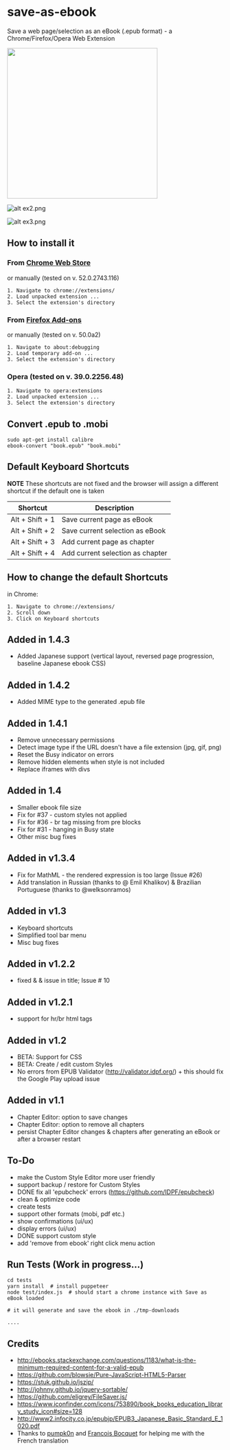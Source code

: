 # save-as-ebook

Save a web page/selection as an eBook (.epub format) - a Chrome/Firefox/Opera Web Extension

<img src="https://github.com/alexadam/save-as-ebook/blob/master/ex11.png?raw=true" width="350">

![alt ex2.png](https://github.com/alexadam/save-as-ebook/blob/master/ex2.png?raw=true)

![alt ex3.png](https://github.com/alexadam/save-as-ebook/blob/master/ex3.png?raw=true)

## How to install it

### From [Chrome Web Store](https://chrome.google.com/webstore/detail/save-as-ebook/haaplkpoiimngbppjihnegfmpejdnffj)

or manually (tested on v. 52.0.2743.116)

```
1. Navigate to chrome://extensions/
2. Load unpacked extension ...
3. Select the extension's directory
```

### From [Firefox Add-ons](https://addons.mozilla.org/en-US/firefox/addon/saveasebook/)

or manually (tested on v. 50.0a2)

```
1. Navigate to about:debugging
2. Load temporary add-on ...
3. Select the extension's directory
```

### Opera (tested on v. 39.0.2256.48)

```
1. Navigate to opera:extensions
2. Load unpacked extension ...
3. Select the extension's directory
```

## Convert .epub to .mobi

```
sudo apt-get install calibre
ebook-convert "book.epub" "book.mobi"
```

## Default Keyboard Shortcuts

**NOTE** These shortcuts are not fixed and the browser will assign a different shortcut if the default one is taken

| Shortcut | Description |
| --- | --- |
| Alt + Shift + 1 | Save current page as eBook |
| Alt + Shift + 2 | Save current selection as eBook |
| Alt + Shift + 3 | Add current page as chapter |
| Alt + Shift + 4 | Add current selection as chapter |

## How to change the default Shortcuts

in Chrome:

```
1. Navigate to chrome://extensions/
2. Scroll down
3. Click on Keyboard shortcuts
```
## Added in 1.4.3
 - Added Japanese support (vertical layout, reversed page progression, baseline Japanese ebook CSS)

## Added in 1.4.2
 - Added MIME type to the generated .epub file

## Added in 1.4.1
 - Remove unnecessary permissions
 - Detect image type if the URL doesn't have a file extension (jpg, gif, png)
 - Reset the Busy indicator on errors
 - Remove hidden elements when style is not included
 - Replace iframes with divs

## Added in 1.4
 - Smaller ebook file size
 - Fix for #37 - custom styles not applied 
 - Fix for #36 - br tag missing from pre blocks
 - Fix for #31 - hanging in Busy state
 - Other misc bug fixes 

## Added in v1.3.4
 - Fix for MathML - the rendered expression is too large (Issue #26)
 - Add translation in Russian (thanks to @ Emil Khalikov) & Brazilian Portuguese (thanks to @welksonramos)

## Added in v1.3
 - Keyboard shortcuts
 - Simplified tool bar menu
 - Misc bug fixes

## Added in v1.2.2
 - fixed &  &amp; issue in title; Issue # 10

## Added in v1.2.1
 - support for hr/br html tags

## Added in v1.2
 - BETA: Support for CSS
 - BETA: Create / edit custom Styles
 - No errors from EPUB Validator (http://validator.idpf.org/) + this should fix the Google Play upload issue

## Added in v1.1
 - Chapter Editor: option to save changes
 - Chapter Editor: option to remove all chapters
 - persist Chapter Editor changes & chapters after generating an eBook or after a browser restart

## To-Do
 - make the Custom Style Editor more user friendly
 - support backup / restore for Custom Styles
 - DONE fix all 'epubcheck' errors (https://github.com/IDPF/epubcheck)
 - clean & optimize code
 - create tests
 - support other formats (mobi, pdf etc.)
 - show confirmations (ui/ux)
 - display errors (ui/ux)
 - DONE support custom style
 - add 'remove from ebook' right click menu action

## Run Tests (Work in progress...)
 ```
 cd tests
 yarn install  # install puppeteer
 node test/index.js  # should start a chrome instance with Save as eBook loaded

 # it will generate and save the ebook in ./tmp-downloads

 .... 
 ```

## Credits
 - http://ebooks.stackexchange.com/questions/1183/what-is-the-minimum-required-content-for-a-valid-epub
 - https://github.com/blowsie/Pure-JavaScript-HTML5-Parser
 - https://stuk.github.io/jszip/
 - http://johnny.github.io/jquery-sortable/
 - https://github.com/eligrey/FileSaver.js/
 - https://www.iconfinder.com/icons/753890/book_books_education_library_study_icon#size=128
 - http://www2.infocity.co.jp/epubjp/EPUB3_Japanese_Basic_Standard_E_1020.pdf
 - Thanks to [pumpk0n](https://github.com/pumpk0n) and [Francois Bocquet](https://github.com/fbocquet) for helping me with the French translation

